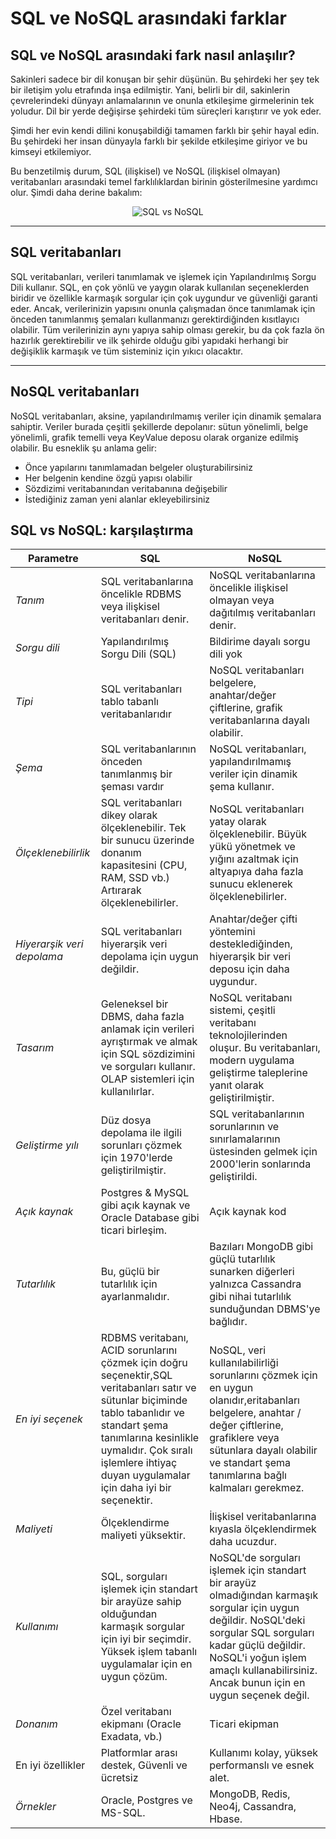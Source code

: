 # **SQL ve NoSQL arasındaki farklar**

## **SQL ve NoSQL arasındaki fark nasıl anlaşılır?**

Sakinleri sadece bir dil konuşan bir şehir düşünün. Bu şehirdeki her şey tek bir iletişim yolu etrafında inşa edilmiştir. Yani, belirli bir dil, sakinlerin çevrelerindeki dünyayı anlamalarının ve onunla etkileşime girmelerinin tek yoludur. Dil bir yerde değişirse şehirdeki tüm süreçleri karıştırır ve yok eder.

Şimdi her evin kendi dilini konuşabildiği tamamen farklı bir şehir hayal edin. Bu şehirdeki her insan dünyayla farklı bir şekilde etkileşime giriyor ve bu kimseyi etkilemiyor.

Bu benzetilmiş durum, SQL (ilişkisel) ve NoSQL (ilişkisel olmayan) veritabanları arasındaki temel farklılıklardan birinin gösterilmesine yardımcı olur. Şimdi daha derine bakalım:



<p align="center">
  <img src="https://learnsql.com/blog/sql-vs-mongo-query/mongodb-queries-vs-mysql-queries-4.png" alt="SQL vs NoSQL"/>
</p>



---
## **SQL veritabanları**

SQL veritabanları, verileri tanımlamak ve işlemek için Yapılandırılmış Sorgu Dili kullanır. SQL, en çok yönlü ve yaygın olarak kullanılan seçeneklerden biridir ve özellikle karmaşık sorgular için çok uygundur ve güvenliği garanti eder. Ancak, verilerinizin yapısını onunla çalışmadan önce tanımlamak için önceden tanımlanmış şemaları kullanmanızı gerektirdiğinden kısıtlayıcı olabilir. Tüm verilerinizin aynı yapıya sahip olması gerekir, bu da çok fazla ön hazırlık gerektirebilir ve ilk şehirde olduğu gibi yapıdaki herhangi bir değişiklik karmaşık ve tüm sisteminiz için yıkıcı olacaktır.

---
## **NoSQL veritabanları**

NoSQL veritabanları, aksine, yapılandırılmamış veriler için dinamik şemalara sahiptir. Veriler burada çeşitli şekillerde depolanır: sütun yönelimli, belge yönelimli, grafik temelli veya KeyValue deposu olarak organize edilmiş olabilir. Bu esneklik şu anlama gelir:

- Önce yapılarını tanımlamadan belgeler oluşturabilirsiniz
- Her belgenin kendine özgü yapısı olabilir
- Sözdizimi veritabanından veritabanına değişebilir
- İstediğiniz zaman yeni alanlar ekleyebilirsiniz

## **SQL vs NoSQL: karşılaştırma**
| Parametre | SQL     | NoSQL|
| ------| ----- | ----------- |
| *Tanım*|SQL veritabanlarına öncelikle RDBMS veya ilişkisel veritabanları denir.  | NoSQL veritabanlarına öncelikle ilişkisel olmayan veya dağıtılmış veritabanları denir.      |
| *Sorgu dili*|Yapılandırılmış Sorgu Dili (SQL)  | Bildirime dayalı sorgu dili yok      |
| *Tipi* |SQL veritabanları tablo tabanlı veritabanlarıdır  | NoSQL veritabanları belgelere, anahtar/değer çiftlerine, grafik veritabanlarına dayalı olabilir.   |
| *Şema*|SQL veritabanlarının önceden tanımlanmış bir şeması vardır  | NoSQL veritabanları, yapılandırılmamış veriler için dinamik şema kullanır.     |
| *Ölçeklenebilirlik*|SQL veritabanları dikey olarak ölçeklenebilir. Tek bir sunucu üzerinde donanım kapasitesini (CPU, RAM, SSD vb.) Artırarak ölçeklenebilirler.  | NoSQL veritabanları yatay olarak ölçeklenebilir. Büyük yükü yönetmek ve yığını azaltmak için altyapıya daha fazla sunucu eklenerek ölçeklenebilirler.      |
| *Hiyerarşik veri depolama*|SQL veritabanları hiyerarşik veri depolama için uygun değildir.  |Anahtar/değer çifti yöntemini desteklediğinden, hiyerarşik bir veri deposu için daha uygundur.     |
| *Tasarım*|Geleneksel bir DBMS, daha fazla anlamak için verileri ayrıştırmak ve almak için SQL sözdizimini ve sorguları kullanır. OLAP sistemleri için kullanılırlar.  | NoSQL veritabanı sistemi, çeşitli veritabanı teknolojilerinden oluşur. Bu veritabanları, modern uygulama geliştirme taleplerine yanıt olarak geliştirilmiştir.      |
| *Geliştirme yılı*|Düz dosya depolama ile ilgili sorunları çözmek için 1970'lerde geliştirilmiştir.  | SQL veritabanlarının sorunlarının ve sınırlamalarının üstesinden gelmek için 2000'lerin sonlarında geliştirildi.      |
| *Açık kaynak*|Postgres & MySQL gibi açık kaynak ve Oracle Database gibi ticari birleşim.  | Açık kaynak kod   |
| *Tutarlılık*|Bu, güçlü bir tutarlılık için ayarlanmalıdır.  | Bazıları MongoDB gibi güçlü tutarlılık sunarken diğerleri yalnızca Cassandra gibi nihai tutarlılık sunduğundan DBMS'ye bağlıdır.      |
| *En iyi seçenek*|RDBMS veritabanı, ACID sorunlarını çözmek için doğru seçenektir,SQL veritabanları satır ve sütunlar biçiminde tablo tabanlıdır ve standart şema tanımlarına kesinlikle uymalıdır. Çok sıralı işlemlere ihtiyaç duyan uygulamalar için daha iyi bir seçenektir.| NoSQL, veri kullanılabilirliği sorunlarını çözmek için en uygun olanıdır,eritabanları belgelere, anahtar / değer çiftlerine, grafiklere veya sütunlara dayalı olabilir ve standart şema tanımlarına bağlı kalmaları gerekmez.      |
| *Maliyeti* |Ölçeklendirme maliyeti yüksektir.  | İlişkisel veritabanlarına kıyasla ölçeklendirmek daha ucuzdur.      |
| *Kullanımı*|SQL, sorguları işlemek için standart bir arayüze sahip olduğundan karmaşık sorgular için iyi bir seçimdir. Yüksek işlem tabanlı uygulamalar için en uygun çözüm.  | NoSQL'de sorguları işlemek için standart bir arayüz olmadığından karmaşık sorgular için uygun değildir. NoSQL'deki sorgular SQL sorguları kadar güçlü değildir. NoSQL'i yoğun işlem amaçlı kullanabilirsiniz. Ancak bunun için en uygun seçenek değil.       |
| *Donanım*|Özel veritabanı ekipmanı (Oracle Exadata, vb.)  |Ticari ekipman    |
| En iyi özellikler|Platformlar arası destek, Güvenli ve ücretsiz  |Kullanımı kolay, yüksek performanslı ve esnek alet.   |
| *Örnekler*|Oracle, Postgres ve MS-SQL.  | MongoDB, Redis, Neo4j, Cassandra, Hbase. |

